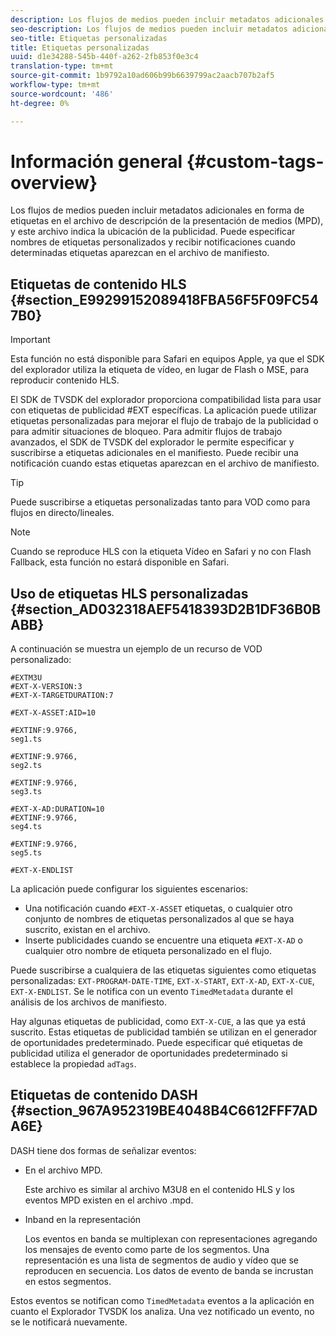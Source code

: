 ```yaml
---
description: Los flujos de medios pueden incluir metadatos adicionales en forma de etiquetas en el archivo de descripción de la presentación de medios (MPD), y este archivo indica la ubicación de la publicidad. Puede especificar nombres de etiquetas personalizados y recibir notificaciones cuando determinadas etiquetas aparezcan en el archivo de manifiesto.
seo-description: Los flujos de medios pueden incluir metadatos adicionales en forma de etiquetas en el archivo de descripción de la presentación de medios (MPD), y este archivo indica la ubicación de la publicidad. Puede especificar nombres de etiquetas personalizados y recibir notificaciones cuando determinadas etiquetas aparezcan en el archivo de manifiesto.
seo-title: Etiquetas personalizadas
title: Etiquetas personalizadas
uuid: d1e34288-545b-440f-a262-2fb853f0e3c4
translation-type: tm+mt
source-git-commit: 1b9792a10ad606b99b6639799ac2aacb707b2af5
workflow-type: tm+mt
source-wordcount: '486'
ht-degree: 0%

---
```



# Información general {#custom-tags-overview}

Los flujos de medios pueden incluir metadatos adicionales en forma de etiquetas en el archivo de descripción de la presentación de medios (MPD), y este archivo indica la ubicación de la publicidad. Puede especificar nombres de etiquetas personalizados y recibir notificaciones cuando determinadas etiquetas aparezcan en el archivo de manifiesto.

## Etiquetas de contenido HLS {#section_E99299152089418FBA56F5F09FC547B0}

>[!IMPORTANT]
>
>Esta función no está disponible para Safari en equipos Apple, ya que el SDK del explorador utiliza la etiqueta de vídeo, en lugar de Flash o MSE, para reproducir contenido HLS.

El SDK de TVSDK del explorador proporciona compatibilidad lista para usar con etiquetas de publicidad #EXT específicas. La aplicación puede utilizar etiquetas personalizadas para mejorar el flujo de trabajo de la publicidad o para admitir situaciones de bloqueo. Para admitir flujos de trabajo avanzados, el SDK de TVSDK del explorador le permite especificar y suscribirse a etiquetas adicionales en el manifiesto. Puede recibir una notificación cuando estas etiquetas aparezcan en el archivo de manifiesto.

>[!TIP]
>
>Puede suscribirse a etiquetas personalizadas tanto para VOD como para flujos en directo/lineales.

>[!NOTE]
>
>Cuando se reproduce HLS con la etiqueta Vídeo en Safari y no con Flash Fallback, esta función no estará disponible en Safari.

## Uso de etiquetas HLS personalizadas {#section_AD032318AEF5418393D2B1DF36B0BABB}

A continuación se muestra un ejemplo de un recurso de VOD personalizado:

```
#EXTM3U
#EXT-X-VERSION:3
#EXT-X-TARGETDURATION:7
 
#EXT-X-ASSET:AID=10
 
#EXTINF:9.9766,
seg1.ts
 
#EXTINF:9.9766,
seg2.ts
 
#EXTINF:9.9766,
seg3.ts
 
#EXT-X-AD:DURATION=10
#EXTINF:9.9766,
seg4.ts
 
#EXTINF:9.9766,
seg5.ts
 
#EXT-X-ENDLIST
```

La aplicación puede configurar los siguientes escenarios:

* Una notificación cuando `#EXT-X-ASSET` etiquetas, o cualquier otro conjunto de nombres de etiquetas personalizados al que se haya suscrito, existan en el archivo.
* Inserte publicidades cuando se encuentre una etiqueta `#EXT-X-AD` o cualquier otro nombre de etiqueta personalizado en el flujo.

Puede suscribirse a cualquiera de las etiquetas siguientes como etiquetas personalizadas: `EXT-PROGRAM-DATE-TIME`, `EXT-X-START`, `EXT-X-AD`, `EXT-X-CUE`, `EXT-X-ENDLIST`. Se le notifica con un evento `TimedMetadata` durante el análisis de los archivos de manifiesto.

Hay algunas etiquetas de publicidad, como `EXT-X-CUE`, a las que ya está suscrito. Estas etiquetas de publicidad también se utilizan en el generador de oportunidades predeterminado. Puede especificar qué etiquetas de publicidad utiliza el generador de oportunidades predeterminado si establece la propiedad `adTags`.

## Etiquetas de contenido DASH {#section_967A952319BE4048B4C6612FFF7ADA6E}

DASH tiene dos formas de señalizar eventos:

* En el archivo MPD.

   Este archivo es similar al archivo M3U8 en el contenido HLS y los eventos MPD existen en el archivo .mpd.
* Inband en la representación

   Los eventos en banda se multiplexan con representaciones agregando los mensajes de evento como parte de los segmentos. Una representación es una lista de segmentos de audio y vídeo que se reproducen en secuencia. Los datos de evento de banda se incrustan en estos segmentos.

Estos eventos se notifican como `TimedMetadata` eventos a la aplicación en cuanto el Explorador TVSDK los analiza. Una vez notificado un evento, no se le notificará nuevamente.
